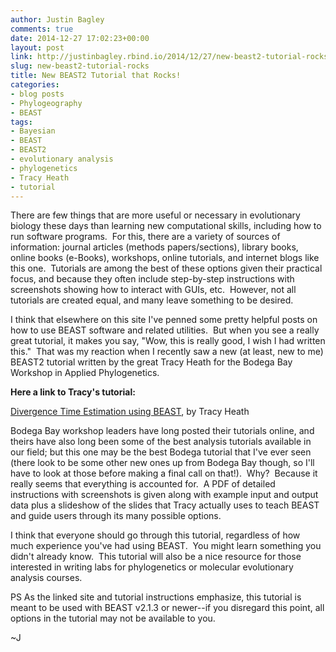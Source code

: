 ```yaml
---
author: Justin Bagley
comments: true
date: 2014-12-27 17:02:23+00:00
layout: post
link: http://justinbagley.rbind.io/2014/12/27/new-beast2-tutorial-rocks/
slug: new-beast2-tutorial-rocks
title: New BEAST2 Tutorial that Rocks!
categories:
- blog posts
- Phylogeography
- BEAST
tags:
- Bayesian
- BEAST
- BEAST2
- evolutionary analysis
- phylogenetics
- Tracy Heath
- tutorial
---
```


There are few things that are more useful or necessary in evolutionary biology these days than learning new computational skills, including how to run software programs.  For this, there are a variety of sources of information: journal articles (methods papers/sections), library books, online books (e-Books), workshops, online tutorials, and internet blogs like this one.  Tutorials are among the best of these options given their practical focus, and because they often include step-by-step instructions with screenshots showing how to interact with GUIs, etc.  However, not all tutorials are created equal, and many leave something to be desired. 

I think that elsewhere on this site I've penned some pretty helpful posts on how to use BEAST software and related utilities.  But when you see a really great tutorial, it makes you say, "Wow, this is really good, I wish I had written this."  That was my reaction when I recently saw a new (at least, new to me) BEAST2 tutorial written by the great Tracy Heath for the Bodega Bay Workshop in Applied Phylogenetics.  

**Here a link to Tracy's tutorial:**

[Divergence Time Estimation using BEAST](http://treethinkers.org/divergence-time-estimation-using-beast/), by Tracy Heath

Bodega Bay workshop leaders have long posted their tutorials online, and theirs have also long been some of the best analysis tutorials available in our field; but this one may be the best Bodega tutorial that I've ever seen (there look to be some other new ones up from Bodega Bay though, so I'll have to look at those before making a final call on that!).  Why?  Because it really seems that everything is accounted for.  A PDF of detailed instructions with screenshots is given along with example input and output data plus a slideshow of the slides that Tracy actually uses to teach BEAST and guide users through its many possible options.

I think that everyone should go through this tutorial, regardless of how much experience you've had using BEAST.  You might learn something you didn't already know.  This tutorial will also be a nice resource for those interested in writing labs for phylogenetics or molecular evolutionary analysis courses.

PS As the linked site and tutorial instructions emphasize, this tutorial is meant to be used with BEAST v2.1.3 or newer--if you disregard this point, all options in the tutorial may not be available to you.

~J
